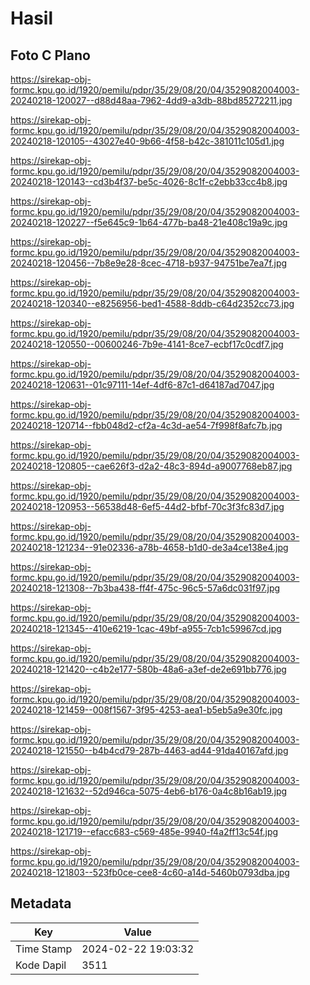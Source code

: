 # Hasil

## Foto C Plano

https://sirekap-obj-formc.kpu.go.id/1920/pemilu/pdpr/35/29/08/20/04/3529082004003-20240218-120027--d88d48aa-7962-4dd9-a3db-88bd85272211.jpg

https://sirekap-obj-formc.kpu.go.id/1920/pemilu/pdpr/35/29/08/20/04/3529082004003-20240218-120105--43027e40-9b66-4f58-b42c-381011c105d1.jpg

https://sirekap-obj-formc.kpu.go.id/1920/pemilu/pdpr/35/29/08/20/04/3529082004003-20240218-120143--cd3b4f37-be5c-4026-8c1f-c2ebb33cc4b8.jpg

https://sirekap-obj-formc.kpu.go.id/1920/pemilu/pdpr/35/29/08/20/04/3529082004003-20240218-120227--f5e645c9-1b64-477b-ba48-21e408c19a9c.jpg

https://sirekap-obj-formc.kpu.go.id/1920/pemilu/pdpr/35/29/08/20/04/3529082004003-20240218-120456--7b8e9e28-8cec-4718-b937-94751be7ea7f.jpg

https://sirekap-obj-formc.kpu.go.id/1920/pemilu/pdpr/35/29/08/20/04/3529082004003-20240218-120340--e8256956-bed1-4588-8ddb-c64d2352cc73.jpg

https://sirekap-obj-formc.kpu.go.id/1920/pemilu/pdpr/35/29/08/20/04/3529082004003-20240218-120550--00600246-7b9e-4141-8ce7-ecbf17c0cdf7.jpg

https://sirekap-obj-formc.kpu.go.id/1920/pemilu/pdpr/35/29/08/20/04/3529082004003-20240218-120631--01c97111-14ef-4df6-87c1-d64187ad7047.jpg

https://sirekap-obj-formc.kpu.go.id/1920/pemilu/pdpr/35/29/08/20/04/3529082004003-20240218-120714--fbb048d2-cf2a-4c3d-ae54-7f998f8afc7b.jpg

https://sirekap-obj-formc.kpu.go.id/1920/pemilu/pdpr/35/29/08/20/04/3529082004003-20240218-120805--cae626f3-d2a2-48c3-894d-a9007768eb87.jpg

https://sirekap-obj-formc.kpu.go.id/1920/pemilu/pdpr/35/29/08/20/04/3529082004003-20240218-120953--56538d48-6ef5-44d2-bfbf-70c3f3fc83d7.jpg

https://sirekap-obj-formc.kpu.go.id/1920/pemilu/pdpr/35/29/08/20/04/3529082004003-20240218-121234--91e02336-a78b-4658-b1d0-de3a4ce138e4.jpg

https://sirekap-obj-formc.kpu.go.id/1920/pemilu/pdpr/35/29/08/20/04/3529082004003-20240218-121308--7b3ba438-ff4f-475c-96c5-57a6dc031f97.jpg

https://sirekap-obj-formc.kpu.go.id/1920/pemilu/pdpr/35/29/08/20/04/3529082004003-20240218-121345--410e6219-1cac-49bf-a955-7cb1c59967cd.jpg

https://sirekap-obj-formc.kpu.go.id/1920/pemilu/pdpr/35/29/08/20/04/3529082004003-20240218-121420--c4b2e177-580b-48a6-a3ef-de2e691bb776.jpg

https://sirekap-obj-formc.kpu.go.id/1920/pemilu/pdpr/35/29/08/20/04/3529082004003-20240218-121459--008f1567-3f95-4253-aea1-b5eb5a9e30fc.jpg

https://sirekap-obj-formc.kpu.go.id/1920/pemilu/pdpr/35/29/08/20/04/3529082004003-20240218-121550--b4b4cd79-287b-4463-ad44-91da40167afd.jpg

https://sirekap-obj-formc.kpu.go.id/1920/pemilu/pdpr/35/29/08/20/04/3529082004003-20240218-121632--52d946ca-5075-4eb6-b176-0a4c8b16ab19.jpg

https://sirekap-obj-formc.kpu.go.id/1920/pemilu/pdpr/35/29/08/20/04/3529082004003-20240218-121719--efacc683-c569-485e-9940-f4a2ff13c54f.jpg

https://sirekap-obj-formc.kpu.go.id/1920/pemilu/pdpr/35/29/08/20/04/3529082004003-20240218-121803--523fb0ce-cee8-4c60-a14d-5460b0793dba.jpg


## Metadata

| Key        | Value               |
| ---------- | ------------------- |
| Time Stamp | 2024-02-22 19:03:32 |
| Kode Dapil | 3511                |



